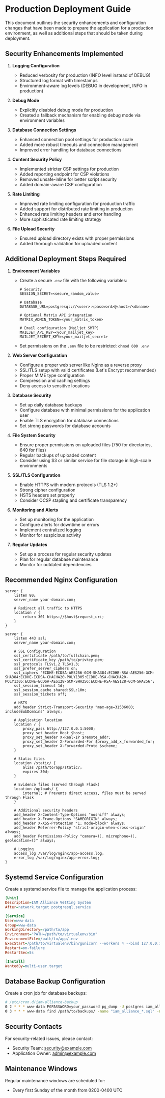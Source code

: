 # Production Deployment Guide

This document outlines the security enhancements and configuration changes that have been made to prepare the application for a production environment, as well as additional steps that should be taken during deployment.

## Security Enhancements Implemented

1. **Logging Configuration**
   - Reduced verbosity for production (INFO level instead of DEBUG)
   - Structured log format with timestamps
   - Environment-aware log levels (DEBUG in development, INFO in production)

2. **Debug Mode**
   - Explicitly disabled debug mode for production
   - Created a fallback mechanism for enabling debug mode via environment variables

3. **Database Connection Settings**
   - Enhanced connection pool settings for production scale
   - Added more robust timeouts and connection management
   - Improved error handling for database connections

4. **Content Security Policy**
   - Implemented stricter CSP settings for production
   - Added reporting endpoint for CSP violations
   - Removed unsafe-inline for better script security
   - Added domain-aware CSP configuration

5. **Rate Limiting**
   - Improved rate limiting configuration for production traffic
   - Added support for distributed rate limiting in production
   - Enhanced rate limiting headers and error handling
   - More sophisticated rate limiting strategy

6. **File Upload Security**
   - Ensured upload directory exists with proper permissions
   - Added thorough validation for uploaded content

## Additional Deployment Steps Required

1. **Environment Variables**
   - Create a secure `.env` file with the following variables:
     ```
     # Security
     SESSION_SECRET=<secure_random_value>
     
     # Database
     DATABASE_URL=postgresql://<user>:<password>@<host>/<dbname>
     
     # Optional Matrix API integration
     MATRIX_ADMIN_TOKEN=<your_matrix_token>
     
     # Email configuration (Mailjet SMTP)
     MAILJET_API_KEY=<your_mailjet_key>
     MAILJET_SECRET_KEY=<your_mailjet_secret>
     ```
   - Set permissions on the `.env` file to be restricted: `chmod 600 .env`

2. **Web Server Configuration**
   - Configure a proper web server like Nginx as a reverse proxy
   - SSL/TLS setup with valid certificates (Let's Encrypt recommended)
   - Proper MIME type configuration
   - Compression and caching settings
   - Deny access to sensitive locations

3. **Database Security**
   - Set up daily database backups
   - Configure database with minimal permissions for the application user
   - Enable TLS encryption for database connections
   - Set strong passwords for database accounts

4. **File System Security**
   - Ensure proper permissions on uploaded files (750 for directories, 640 for files)
   - Regular backups of uploaded content
   - Consider using S3 or similar service for file storage in high-scale environments

5. **SSL/TLS Configuration**
   - Enable HTTPS with modern protocols (TLS 1.2+)
   - Strong cipher configuration
   - HSTS headers set properly
   - Consider OCSP stapling and certificate transparency

6. **Monitoring and Alerts**
   - Set up monitoring for the application
   - Configure alerts for downtime or errors
   - Implement centralized logging
   - Monitor for suspicious activity

7. **Regular Updates**
   - Set up a process for regular security updates
   - Plan for regular database maintenance
   - Monitor for outdated dependencies

## Recommended Nginx Configuration

```nginx
server {
    listen 80;
    server_name your-domain.com;
    
    # Redirect all traffic to HTTPS
    location / {
        return 301 https://$host$request_uri;
    }
}

server {
    listen 443 ssl;
    server_name your-domain.com;
    
    # SSL Configuration
    ssl_certificate /path/to/fullchain.pem;
    ssl_certificate_key /path/to/privkey.pem;
    ssl_protocols TLSv1.2 TLSv1.3;
    ssl_prefer_server_ciphers on;
    ssl_ciphers 'ECDHE-ECDSA-AES256-GCM-SHA384:ECDHE-RSA-AES256-GCM-SHA384:ECDHE-ECDSA-CHACHA20-POLY1305:ECDHE-RSA-CHACHA20-POLY1305:ECDHE-ECDSA-AES128-GCM-SHA256:ECDHE-RSA-AES128-GCM-SHA256';
    ssl_session_timeout 1d;
    ssl_session_cache shared:SSL:10m;
    ssl_session_tickets off;
    
    # HSTS
    add_header Strict-Transport-Security "max-age=31536000; includeSubDomains" always;
    
    # Application location
    location / {
        proxy_pass http://127.0.0.1:5000;
        proxy_set_header Host $host;
        proxy_set_header X-Real-IP $remote_addr;
        proxy_set_header X-Forwarded-For $proxy_add_x_forwarded_for;
        proxy_set_header X-Forwarded-Proto $scheme;
    }
    
    # Static files
    location /static/ {
        alias /path/to/app/static/;
        expires 30d;
    }
    
    # Evidence files (served through Flask)
    location /uploads/ {
        internal; # Prevents direct access, files must be served through Flask
    }
    
    # Additional security headers
    add_header X-Content-Type-Options "nosniff" always;
    add_header X-Frame-Options "SAMEORIGIN" always;
    add_header X-XSS-Protection "1; mode=block" always;
    add_header Referrer-Policy "strict-origin-when-cross-origin" always;
    add_header Permissions-Policy "camera=(), microphone=(), geolocation=()" always;
    
    # Logging
    access_log /var/log/nginx/app-access.log;
    error_log /var/log/nginx/app-error.log;
}
```

## Systemd Service Configuration

Create a systemd service file to manage the application process:

```ini
[Unit]
Description=IAM Alliance Vetting System
After=network.target postgresql.service

[Service]
User=www-data
Group=www-data
WorkingDirectory=/path/to/app
Environment="PATH=/path/to/virtualenv/bin"
EnvironmentFile=/path/to/app/.env
ExecStart=/path/to/virtualenv/bin/gunicorn --workers 4 --bind 127.0.0.1:5000 main:app
Restart=on-failure
RestartSec=5s

[Install]
WantedBy=multi-user.target
```

## Database Backup Configuration

Create a cron job for database backups:

```bash
# /etc/cron.d/iam-alliance-backup
0 2 * * * www-data PGPASSWORD=your_password pg_dump -U postgres iam_alliance > /path/to/backups/iam_alliance_$(date +\%Y\%m\%d).sql
0 3 * * * www-data find /path/to/backups/ -name "iam_alliance_*.sql" -mtime +14 -delete
```

## Security Contacts

For security-related issues, please contact:
- Security Team: security@example.com
- Application Owner: admin@example.com

## Maintenance Windows

Regular maintenance windows are scheduled for:
- Every first Sunday of the month from 0200-0400 UTC
